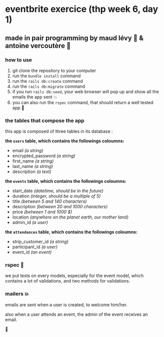 # eventbrite exercice (thp week 6, day 1)

## made in pair programming by maud lévy :fried_shrimp: & antoine vercoutère :poultry_leg:

### how to use

1. git clone the repository to your computer
2. run the `bundle install` command
3. run the `rails db:create` command
4. run the `rails db:migrate` command
5. if you run `rails db:seed`, your web browser will pop up and show all the emails the app sent :boom:
6. you can also run the `rspec` command, that should return a well tested app :punch:

### the tables that compose the app

this app is composed of three tables in its database :

**the `users` table, which contains the followings coloumns:**
- email *(a string)*
- encrypted_password *(a string)*
- first_name *(a string)*
- last_name *(a string)*
- description *(a text)*

**the `events` table, which contains the followings coloumns:**
- start_date *(datetime, should be in the future)*
- duration *(integer, should be a multiple of 5)*
- title *(between 5 and 140 characters)*
- description *(between 20 and 1000 characters)*
- price *(between 1 and 1000 $)*
- location *(anywhere on the planet earth, our mother land)*
- admin_id *(a user)*

**the `attendances` table, which contains the followings coloumns:**
- strip_customer_id *(a string)*
- participant_id *(a user)*
- event_id *(an event)*

### rspec :punch:

we put tests on every models, especially for the event model, which contains a lot of validations, and two methods for validations.

### mailers :boom:

emails are sent when a user is created, to welcome him/her. 

also when a user attends an event, the admin of the event receives an email.

:kiss:
